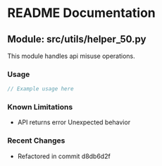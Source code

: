 # README Documentation

## Module: src/utils/helper_50.py

This module handles api misuse operations.

### Usage

```javascript
// Example usage here
```

### Known Limitations

- API returns error Unexpected behavior

### Recent Changes

- Refactored in commit d8db6d2f
